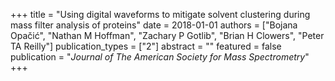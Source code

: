 +++
title = "Using digital waveforms to mitigate solvent clustering during mass filter analysis of proteins"
date = 2018-01-01
authors = ["Bojana Opačić", "Nathan M Hoffman", "Zachary P Gotlib", "Brian H Clowers", "Peter TA Reilly"]
publication_types = ["2"]
abstract = ""
featured = false
publication = "*Journal of The American Society for Mass Spectrometry*"
+++

